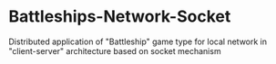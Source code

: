 # Battleships-Network-Socket
Distributed application of "Battleship" game type for local network in "client-server" architecture based on socket mechanism
